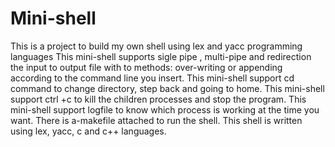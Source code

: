 # Mini-shell
This is a project to build my own shell using lex and yacc programming languages
This mini-shell supports sigle pipe , multi-pipe and redirection the input to output file with to methods: over-writing or appending according to the command line you insert.
This mini-shell support cd command to change directory, step back and going to home.
This mini-shell support ctrl +c to kill the children processes and stop the program.
This mini-shell support logfile to know which process is working at the time you want.
There is a-makefile attached to run the shell.
This shell is written using lex, yacc, c and c++ languages.

